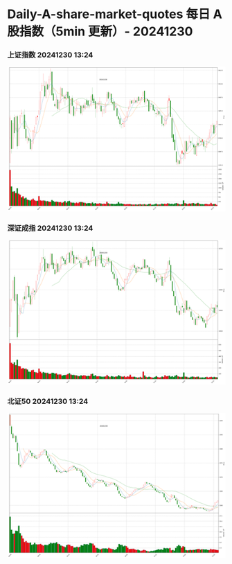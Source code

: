 
# Daily-A-share-market-quotes 每日 A 股指数（5min 更新）- 20241230

### 上证指数 20241230 13:24
![](./fig/2024/12/20241230-sh000001.png)

### 深证成指 20241230 13:24
![](./fig/2024/12/20241230-sz399001.png)

### 北证50 20241230 13:24
![](./fig/2024/12/20241230-bj899050.png)
